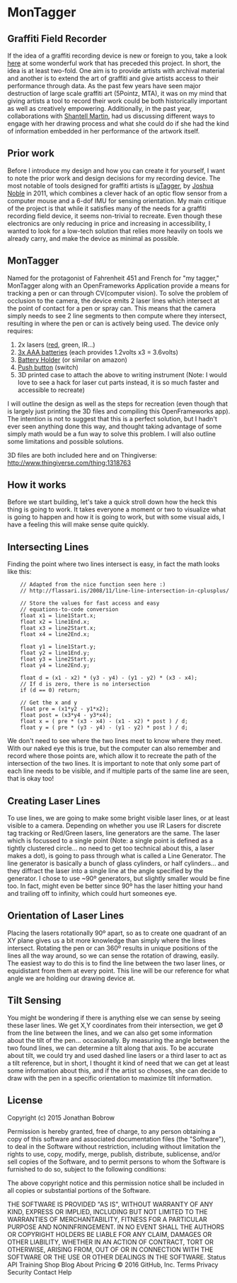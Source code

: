 # MonTagger 
## Graffiti Field Recorder

If the idea of a graffiti recording device is new or foreign to you, take a look [here](http://graffitimarkuplanguage.com) at some wonderful work that has preceded this project. In short, the idea is at least two-fold. One aim is to provide artists with archival material and another is to extend the art of graffiti and give artists access to their performance through data. As the past few years have seen major destruction of large scale graffiti art (5Pointz, MTA), it was on my mind that giving artists a tool to record their work could be both historically important as well as creatively empowering. Additionally, in the past year, collaborations with [Shantell Martin](http://www.shantellmartin.com/), had us discussing different ways to engage with her drawing process and what she could do if she had the kind of information embedded in her performance of the artwork itself.


## Prior work

Before I introduce my design and how you can create it for yourself, I want to note the prior work and design decisions for my recording device. The most notable of tools designed for graffiti artists is [µTagger](http://thefactoryfactory.com/mtagger/), by [Joshua Noble](http://thefactoryfactory.com/) in 2011, which combines a clever hack of an optic flow sensor from a computer mouse and a 6-dof IMU for sensing orientation. My main critique of the project is that while it satisfies many of the needs for a graffiti recording field device, it seems non-trivial to recreate. Even though these electronics are only reducing in price and increasing in accessibility, I wanted to look for a low-tech solution that relies more heavily on tools we already carry, and make the device as minimal as possible.


## MonTagger

Named for the protagonist of Fahrenheit 451 and French for "my tagger," MonTagger along with an OpenFrameworks Application provide a means for tracking a pen or can through CV(computer vision). To solve the problem of occlusion to the camera, the device emits 2 laser lines which intersect at the point of contact for a pen or spray can. This means that the camera simply needs to see 2 line segments to then compute where they intersect, resulting in where the pen or can is actively being used. The device only requires:

1. 2x lasers ([red](http://www.amazon.com/Farhop-650nm-Laser-9X21mm-Module/dp/B0195SNRAC/ref=sr_1_4?ie=UTF8&qid=1454648781&sr=8-4&keywords=red+line+laser "Red Lasers"), green, IR...)
2. [3x AAA batteries](http://www.amazon.com/Panasonic-BK-4MCCA4BA-Pre-Charged-Rechargeable-Batteries/dp/B00JHKSMJK/ref=pd_cp_23_2?ie=UTF8&refRID=1QVJWJKRQYEHQWTGMHRN) (each provides 1.2volts x3 = 3.6volts)
3. [Battery Holder](http://www.amazon.com/uxcell®-Battery-Holder-Batteries-Flashlight/dp/B00GYWOG30/ref=sr_1_3?ie=UTF8&qid=1454649125&sr=8-3&keywords=AAA+battery+holder) (or similar on amazon)
4. [Push button](http://www.amazon.com/microtivity-IM206-6x6x6mm-Tact-Switch/dp/B004RXKWI6/ref=sr_1_8?s=electronics&ie=UTF8&qid=1454649410&sr=1-8&keywords=push+button+switch) (switch)
5. 3D printed case to attach the above to writing instrument
(Note: I would love to see a hack for laser cut parts instead, it is so much faster and accessible to recreate)

I will outline the design as well as the steps for recreation (even though that is largely just printing the 3D files and compiling this OpenFrameworks app). The intention is not to suggest that this is a perfect solution, but I hadn't ever seen anything done this way, and thought taking advantage of some simply math would be a fun way to solve this problem. I will also outline some limitations and possible solutions.

3D files are both included here and on Thingiverse: http://www.thingiverse.com/thing:1318763

## How it works

Before we start building, let's take a quick stroll down how the heck this thing is going to work. It takes everyone a moment or two to visualize what is going to happen and how it is going to work, but with some visual aids, I have a feeling this will make sense quite quickly.


## Intersecting Lines

Finding the point where two lines intersect is easy, in fact the math looks like this:

```
    // Adapted from the nice function seen here :)
    // http://flassari.is/2008/11/line-line-intersection-in-cplusplus/
    
    // Store the values for fast access and easy
    // equations-to-code conversion
    float x1 = line1Start.x;
    float x2 = line1End.x;
    float x3 = line2Start.x;
    float x4 = line2End.x;
    
    float y1 = line1Start.y;
    float y2 = line1End.y;
    float y3 = line2Start.y;
    float y4 = line2End.y;
    
    float d = (x1 - x2) * (y3 - y4) - (y1 - y2) * (x3 - x4);
    // If d is zero, there is no intersection
    if (d == 0) return;
    
    // Get the x and y
    float pre = (x1*y2 - y1*x2);
    float post = (x3*y4 - y3*x4);
    float x = ( pre * (x3 - x4) - (x1 - x2) * post ) / d;
    float y = ( pre * (y3 - y4) - (y1 - y2) * post ) / d;
```
We don't need to see where the two lines meet to know where they meet. With our naked eye this is true, but the computer can also remember and record where those points are, which allow it to recreate the path of the intersection of the two lines. It is important to note that only some part of each line needs to be visible, and if multiple parts of the same line are seen, that is okay too!


## Creating Laser Lines

To use lines, we are going to make some bright visible laser lines, or at least visible to a camera. Depending on whether you use IR Lasers for discrete tag tracking or Red/Green lasers, line generators are the same. The laser which is focussed to a single point (Note: a single point is defined as a tightly clustered circle... no need to get too technical about this, a laser makes a dot), is going to pass through what is called a Line Generator. The line generator is basically a bunch of glass cylinders, or half cylinders... and they diffract the laser into a single line at the angle specified by the generator. I chose to use ~90º generators, but slightly smaller would be fine too. In fact, might even be better since 90º has the laser hitting your hand and trailing off to infinity, which could hurt someones eye.


## Orientation of Laser Lines

Placing the lasers rotationally 90º apart, so as to create one quadrant of an XY plane gives us a bit more knowledge than simply where the lines intersect. Rotating the pen or can 360º results in unique positions of the lines all the way around, so we can sense the rotation of drawing, easily. The easiest way to do this is to find the line between the two laser lines, or equidistant from them at every point. This line will be our reference for what angle we are holding our drawing device at.



## Tilt Sensing

You might be wondering if there is anything else we can sense by seeing these laser lines. We get X,Y coordinates from their intersection, we get Ø from the line between the lines, and we can also get some information about the tilt of the pen... occasionally. By measuring the angle between the two found lines, we can determine a tilt along that axis. To be accurate about tilt, we could try and used dashed line lasers or a third laser to act as a tilt reference, but in short, I thought it kind of need that we can get at least some information about this, and if the artist so chooses, she can decide to draw with the pen in a specific orientation to maximize tilt information.

## License

Copyright (c) 2015 Jonathan Bobrow

Permission is hereby granted, free of charge, to any person obtaining a copy of this software and associated documentation files (the "Software"), to deal in the Software without restriction, including without limitation the rights to use, copy, modify, merge, publish, distribute, sublicense, and/or sell copies of the Software, and to permit persons to whom the Software is furnished to do so, subject to the following conditions:

The above copyright notice and this permission notice shall be included in all copies or substantial portions of the Software.

THE SOFTWARE IS PROVIDED "AS IS", WITHOUT WARRANTY OF ANY KIND, EXPRESS OR IMPLIED, INCLUDING BUT NOT LIMITED TO THE WARRANTIES OF MERCHANTABILITY, FITNESS FOR A PARTICULAR PURPOSE AND NONINFRINGEMENT. IN NO EVENT SHALL THE AUTHORS OR COPYRIGHT HOLDERS BE LIABLE FOR ANY CLAIM, DAMAGES OR OTHER LIABILITY, WHETHER IN AN ACTION OF CONTRACT, TORT OR OTHERWISE, ARISING FROM, OUT OF OR IN CONNECTION WITH THE SOFTWARE OR THE USE OR OTHER DEALINGS IN THE SOFTWARE.
Status API Training Shop Blog About Pricing
© 2016 GitHub, Inc. Terms Privacy Security Contact Help
